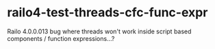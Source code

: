 railo4-test-threads-cfc-func-expr
=================================

Railo 4.0.0.013 bug where threads won't work inside script based components / function expressions...?